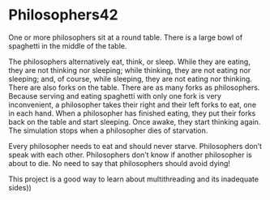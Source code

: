 # Philosophers42

One or more philosophers sit at a round table.
There is a large bowl of spaghetti in the middle of the table.

The philosophers alternatively eat, think, or sleep.
While they are eating, they are not thinking nor sleeping;
while thinking, they are not eating nor sleeping;
and, of course, while sleeping, they are not eating nor thinking.
There are also forks on the table. There are as many forks as philosophers.
Because serving and eating spaghetti with only one fork is very inconvenient, a
philosopher takes their right and their left forks to eat, one in each hand.
When a philosopher has finished eating, they put their forks back on the table and
start sleeping. Once awake, they start thinking again. The simulation stops when
a philosopher dies of starvation.

Every philosopher needs to eat and should never starve.
Philosophers don’t speak with each other.
Philosophers don’t know if another philosopher is about to die.
No need to say that philosophers should avoid dying!

This project is a good way to learn about multithreading and its inadequate sides))
